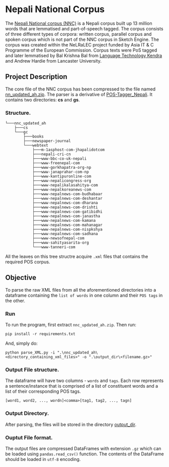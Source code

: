 # Nepali National Corpus
The [Nepali National corpus (NNC)](https://www.sketchengine.eu/nepali-national-corpus/) is a Nepali corpus built up 13 million words that are lemmatised and part-of-speech tagged. The corpus consists of three different types of corpora: written corpus, parallel corpus and spoken corpus which is not part of the NNC corpus in Sketch Engine. The corpus was created within the NeLRaLEC project funded by Asia IT & C Programme of the European Commission. Corpus texts were PoS tagged and later lemmatised by Bal Krishna Bal from [Language Technology Kendra](http://ltk.org.np/) and Andrew Hardie from Lancaster University.

## Project Description
The core file of the NNC corpus has been compressed to the file named [nn_updated_ah.zip](https://github.com/naamiinepal/POS-Tagger/blob/parse/nnc_updated_ah.zip).
The parser is a derivative of [POS-Tagger_Nepali](https://github.com/raju-shrestha/POS-Tagger-Nepali/blob/master/ParseXMLCorpus.py).
It contains two directories: **cs** and **gs**.

### Structure.
```
└───nnc_updated_ah
    ├───cs
    └───gc
        ├───books
        ├───newspaper-journal
        └───webtext
            ├───m-1asphost-com-jhapalidotcom
            ├───nepali-cri-cn
            ├───www-bbc-co-uk-nepali
            ├───www-freenepal-com
            ├───www-gorkhapatra-org-np
            ├───www-janaprahar-com-np
            ├───www-kantipuronline-com
            ├───www-nepalicongress-org
            ├───www-nepalikalasahitya-com
            ├───www-nepalkoreanews-com
            ├───www-nepalnews-com-budhabaar
            ├───www-nepalnews-com-deshantar
            ├───www-nepalnews-com-dharana
            ├───www-nepalnews-com-drishti
            ├───www-nepalnews-com-gatibidhi
            ├───www-nepalnews-com-janastha
            ├───www-nepalnews-com-kamana
            ├───www-nepalnews-com-mahanagar
            ├───www-nepalnews-com-nispkshya
            ├───www-nepalnews-com-sadhana
            ├───www-newsofnepal-com
            ├───www-sahityasarita-org
            └───www-tanneri-com
```

All the leaves on this tree structre acquire `.xml` files that contains the required POS corpus.

## Objective
To parse the raw XML files from all the aforementioned directories into a dataframe containing the `list of words` in one column and their `POS tags` in the other.

### Run
To run the program, first extract `nnc_updated_ah.zip`.
Then run:
```
pip install -r requirements.txt
```

And, simply do:
```
python parse_XML.py -i ".\nnc_updated_ah\<directory_containing_xml_files>" -o ".\output_dir\<filename.gz>"
```
### Output File structure.
The dataframe will have two columns - `words` and `tags`.
Each row represents a sentence/instance that is comprised of a list of constituent words and a list of their corresponding POS tags.

```
[word1, word2, ..., wordn]<comma>[tag1, tag2, ..., tagn]
```

### Output Directory.
After parsing, the files will be stored in the directory [output_dir](https://github.com/naamiinepal/POS-Tagger/tree/parse/output_dir). 

### Ouptut File format.
The output files are compressed DataFrames with extension `.gz` which can be loaded using `pandas.read_csv()` function.
The contents of the DataFrame should be loaded in `utf-8` encoding.